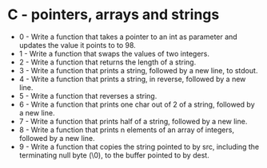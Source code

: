 # C - pointers, arrays and strings
* 0 - Write a function that takes a pointer to an int as parameter and updates the value it points to to 98.
* 1 - Write a function that swaps the values of two integers.
* 2 - Write a function that returns the length of a string.
* 3 - Write a function that prints a string, followed by a new line, to stdout.
* 4 - Write a function that prints a string, in reverse, followed by a new line.
* 5 - Write a function that reverses a string.
* 6 - Write a function that prints one char out of 2 of a string, followed by a new line.
* 7 - Write a function that prints half of a string, followed by a new line.
* 8 - Write a function that prints n elements of an array of integers, followed by a new line.
* 9 - Write a function that copies the string pointed to by src, including the terminating null byte (\0), to the buffer pointed to by dest.
